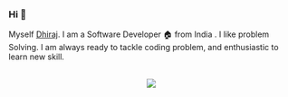 ### Hi 👋
Myself [Dhiraj](https://twitter.com/dkg44). I am a Software Developer 🏠 from India . I like problem Solving. I am always ready to tackle coding problem, and enthusiastic to learn new skill.
<br/>
<br/>
<p style="text-align: center;">
<img src='https://raw.githubusercontent.com/halfrost/halfrost/master/icons/header_.png'>
</p>
